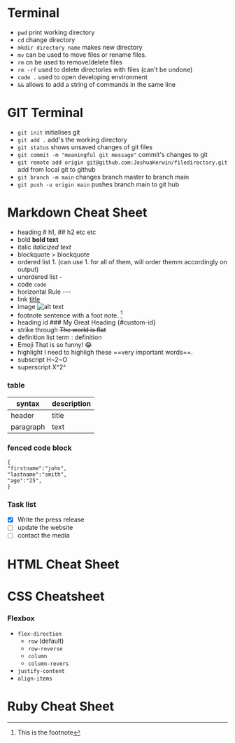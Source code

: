 # Terminal
- `pwd` print working directory
- `cd` change directory
- `mkdir directory name` makes new directory
- `mv` can be used to move files or rename files.
- `rm` cn be used to remove/delete files
- `rm -rf` used to delete directories with files (can't be undone)
- `code .` used to open developing environment
- `&&` allows to add a string of commands in the same line

# GIT Terminal
- `git init` initialises git
- `git add .` add's the working directory
- `git status` shows unsaved changes of git files
- `git commit -m "meaningful git message"` commit's changes to git
- `git remote add origin git@github.com:JoshuaKerwin/filedirectory.git` add from local git to github
- `git branch -m main` changes branch master to branch main
- `git push -u origin main` pushes branch main to git hub

# Markdown Cheat Sheet
- heading # h1, ## h2 etc etc
- bold **bold text**
- italic *italicized text*
- blockquote > blockquote
- ordered list 1. (can use 1. for all of them, will order themm accordingly on output)
- unordered list -
- code `code`
- horizontal Rule ---
- link [title](https://www.google.com)
- image ![alt text](image.jpg)
- footnote sentence with a foot note. [^1]
    [^1]: This is the footnote
- heading id ### My Great Heading {#custom-id}
- strike through ~~The world is flat~~
- definition list term
    : definition
- Emoji That is so funny! :joy:
- highlight I need to highligh these ==very important words==.
- subscript H~2~O
- superscript X^2^

### table
|syntax| description|
|---|---|
|header|title|
|paragraph|text|

### fenced code block
```
{
"firstname":"john",
"lastname":"smith",
"age":"25",
}
```

### Task list
- [x] Write the press release
- [ ] update the website
- [ ] contact the media

# HTML Cheat Sheet

# CSS Cheatsheet

### Flexbox
- `flex-direction`
    - `row` (default)
    - `row-reverse`
    - `column`
    - `column-revers`
- `justify-content`
- `align-items`

# Ruby Cheat Sheet